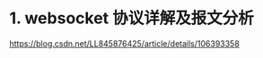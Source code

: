 # 1. websocket 协议详解及报文分析





https://blog.csdn.net/LL845876425/article/details/106393358













